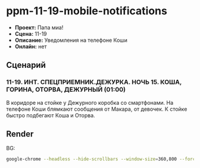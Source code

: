 # ppm-11-19-mobile-notifications

- **Проект:** Папа миа!
- **Сцена:** 11-19
- **Описание:** Уведомления на телефоне Коши
- **Онлайн:** нет

## Сценарий

### 11-19. ИНТ. СПЕЦПРИЕМНИК.ДЕЖУРКА. НОЧЬ 15. КОША, ГОРИНА, ОТОРВА, ДЕЖУРНЫЙ (01:00)

В коридоре на стойке у Дежурного коробка со смартфонами. На телефоне Коши блямкают сообщения от Макара, от девочек. К стойке быстро подбегают Коша и Оторва.

## Render

BG:

```bash
google-chrome --headless --hide-scrollbars --window-size=360,800 --force-device-scale-factor=2 --screenshot=../../out/ppm-7-14a-settings_v01.png http://localhost:5173/
```
